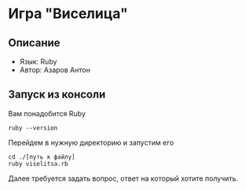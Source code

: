 # Игра "Виселица"

## Описание

+ Язык: Ruby
+ Автор: Азаров Антон

## Запуск из консоли

Вам понадобится Ruby

    ruby --version
    
Перейдем в нужную директорию и запустим его

    cd ./[путь к файлу]
    ruby viselitsa.rb
    
Далее требуется задать вопрос, ответ на который хотите получить.
